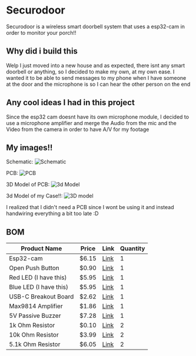 # Securodoor

Securodoor is a wireless smart doorbell system that uses a esp32-cam in order to monitor your porch!!

## Why did i build this

Welp I just moved into a new house and as expected, there isnt any smart doorbell or anything, so I decided to make my own, at my own ease. I wanted it to be able to send messages to my phone when I have someone at the door and the microphone is so I can hear the other person on the end

## Any cool ideas I had in this project

Since the esp32 cam doesnt have its own microphone module, I decided to use a microphone amplifier and merge the Audio from the mic and the Video from the camera in order to have A/V for my footage

## My images!!

Schematic:
![Schematic](https://hc-cdn.hel1.your-objectstorage.com/s/v3/68e2fbb1c290d37b46c5d4ba38b14a61768253b1_image.png)

PCB:
![PCB](https://hc-cdn.hel1.your-objectstorage.com/s/v3/bf3249f4e07fa2c3167fb059ce48c55a4c53417a_image.png)

3D Model of PCB:
![3d Model](https://hc-cdn.hel1.your-objectstorage.com/s/v3/404d0d77049ab98243a4a0ee38572da262918797_image.png)

3d Model of my Case!!:
![3D model](https://hc-cdn.hel1.your-objectstorage.com/s/v3/ce527a0934dd7c5578a1d981b13bf95321074426_image.png)

I realized that I didn't need a PCB since I wont be using it and instead handwiring everything a bit too late :D

## BOM
| Product Name           | Price   | Link                                                                                                                                                                                                                                                                                                                                                                                                                                                                                                                                                                                                                                      | Quantity |
|------------------------|---------|-------------------------------------------------------------------------------------------------------------------------------------------------------------------------------------------------------------------------------------------------------------------------------------------------------------------------------------------------------------------------------------------------------------------------------------------------------------------------------------------------------------------------------------------------------------------------------------------------------------------------------------------|----------|
| Esp32-cam              | $6.15   | [Link](https://www.aliexpress.com/item/1005003472117545.html?spm=a2g0o.productlist.main.1.1a70LFBALFBA1p&algo_pvid=72696f4e-266f-48a9-9997-3a669fbe0acf&algo_exp_id=72696f4e-266f-48a9-9997-3a669fbe0acf-0&pdp_ext_f=%7B%22order%22%3A%222384%22%2C%22eval%22%3A%221%22%7D&pdp_npi=4%40dis%21CAD%212.40%211.70%21%21%211.71%211.21%21%40210313e917489206007412128e3eda%2112000025941403906%21sea%21CA%210%21ABX&curPageLogUid=gFy8A0obYYaC&utparam-url=scene%3Asearch%7Cquery_from%3A) | 1        |
| Open Push Button       | $0.90   | [Link](https://www.aliexpress.com/item/4000330112297.html?src=bing&aff_short_key=UneMJZVf&aff_platform=true&isdl=y)                                                                                                                                                                                                                                                                                                                                                                                                                                                                                                                    | 1        |
| Red LED (I have this)  | $5.95   | [Link](https://www.amazon.com/Novelty-Place-Colors-Yellow-Lights/dp/B086V2M2TT?th=1)                                                                                                                                                                                                                                                                                                                                                                                                                                                                                                                                                       | 1        |
| Blue LED (I have this) | $5.95   | [Link](https://www.amazon.com/Novelty-Place-Colors-Yellow-Lights/dp/B086V2M2TT?th=1)                                                                                                                                                                                                                                                                                                                                                                                                                                                                                                                                                       | 1        |
| USB-C Breakout Board   | $2.62   | [Link](https://www.aliexpress.com/item/1005007382623157.html?spm=a2g0o.productlist.main.32.5d5cHfcBHfcBey)                                                                                                                                                                                                                                                                                                                                                                                                                                                                                                                              | 1        |
| Max9814 Amplifier      | $1.86   | [Link](https://www.aliexpress.com/item/1005006072505538.html?spm=a2g0o.productlist.main.6.2b142437j6bhTN)                                                                                                                                                                                                                                                                                                                                                                                                                                                                                                                                 | 1        |
| 5V Passive Buzzer      | $7.28   | [Link](https://www.amazon.com/Gikfun-Terminals-Passive-Electronic-Arduino/dp/B01GJLE5BS)                                                                                                                                                                                                                                                                                                                                                                                                                                                                                                                                                   | 1        |
| 1k Ohm Resistor        | $0.10   | [Link](https://www.digikey.ca/en/products/detail/yageo/CFR-25JT-52-1K/13921014)                                                                                                                                                                                                                                                                                                                                                                                                                                                                                                                                                           | 2        |
| 10k Ohm Resistor       | $3.99   | [Link](https://us.amazon.com/California-JOS-Carbon-Resistor-Tolerance/dp/B0BR68QQPF?sr=8-3)                                                                                                                                                                                                                                                                                                                                                                                                                                                                                                                                                 | 2        |
| 5.1k Ohm Resistor      | $6.05   | [Link](https://www.amazon.com/Projects-5-1k-Resistors-Choose-Quantity/dp/B0185FD0WG)                                                                                                                                                                                                                                                                                                                                                                                                                                                                                                                                                       | 2        |
